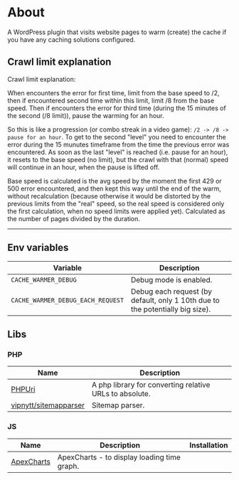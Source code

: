 # About

A WordPress plugin that visits website pages to warm (create) the cache if you have any caching solutions configured.

## Crawl limit explanation

Crawl limit explanation:

When encounters the error for first time, limit from the base speed to /2, then if encountered second time within this limit, limit /8 from the base speed. Then if encounters the error for third time (during the 15 minutes of the second (/8 limit)), pause the warming for an hour.

So this is like a progression (or combo streak in a video game): `/2 -> /8 -> pause for an hour`. To get to the second "level" you need to encounter the error during the 15 munutes timeframe from the time the previous error was encountered. As soon as the last "level" is reached (i.e. pause for an hour), it resets to the base speed (no limit), but the crawl with that (normal) speed will continue in an hour, when the pause is lifted off.

Base speed is calculated is the avg speed by the moment the first 429 or 500 error encountered, and then kept this way until the end of the warm, without recalculation (because otherwise it would be distorted by the previous limits from the "real" speed, so the real speed is considered only the first calculation, when no speed limits were applied yet). Calculated as the number of pages divided by the duration.



------

## Env variables

| Variable                             | Description                                                                   |
|--------------------------------------|-------------------------------------------------------------------------------|
| `CACHE_WARMER_DEBUG`              | Debug mode is enabled.                                                        |
| `CACHE_WARMER_DEBUG_EACH_REQUEST` | Debug each request (by default, only 1 10th due to the potentially big size). |

## Libs

### PHP

| Name                                                              | Description                                             |
|-------------------------------------------------------------------|---------------------------------------------------------|
| [PHPUri](https://github.com/monkeysuffrage/phpuri)                | A php library for converting relative URLs to absolute. |
| [vipnytt/sitemapparser](https://github.com/VIPnytt/SitemapParser) | Sitemap parser.                                         |

### JS

| Name                                                     | Description                                                                     | Installation |
|----------------------------------------------------------|---------------------------------------------------------------------------------|--------------|
| [ApexCharts](https://apexcharts.com/)                    | ApexCharts - to display loading time graph.                                     |              |
